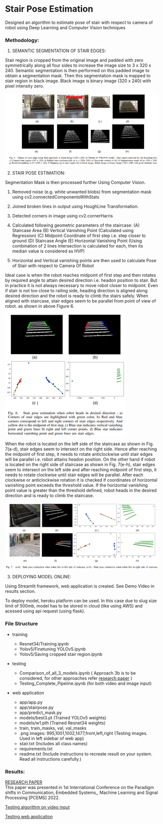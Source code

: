 # Stair Pose Estimation

Designed an algorithm to estimate pose of stair with respect to camera of robot using Deep Learning and Computer Vision techniques

### Methodology:

1) SEMANTIC SEGMENTATION OF STAIR EDGES:

Stair region is cropped from the original image and padded with zero symmetrically along all four sides to increase the image size to 3 x 320 x 240. 
Semantic segmentation is then performed on this padded image to obtain a segmentation mask. Then this segmentation mask is mapped to stair region in black image. Black image is binary image (320 x 240) with pixel intensity zero. 

<img src="Images/rp_fig1.png" /> 

2) STAIR POSE ESTIMATION:

Segmentation Mask is then processed further Using Computer Vision.

1. Removed noise (e.g. white unwanted blobs) from segmentation mask using cv2.connectedComponentsWithStats

2. Joined broken lines in output using HoughLine Transformation.

3. Detected corners in image using cv2.cornerHarris

4. Calculated following geometric parameters of the staircase:
      (A) Staircase Area
      (B) Vertical Vanishing Point (Calculated using Regression)
      (C) Midpoint Coordinate of first step i.e. step closer to ground
      (D) Staircase Angle
      (E) Horizontal Vanishing Point (Using combination of 2 lines intersection is calculated for each, then its median value is considered as HVP)
 
5. Horizontal and Vertical vanishing points are then used to calculate Pose of Stair with respect to Camera Of Robot

Ideal case is when the robot reaches midpoint of first step and then rotates by required angle to attain desired direction i.e. headon position to stair. But in practice it is not always necessary to move robot closer to midpoint. Even if stair is not too close to railing side, heading direction is aligned along
desired direction and the robot is ready to climb the stairs safely. When aligned with staircase, stair edges seem to be parallel from point of view of robot.
as shown in above Figure 6. 

<img src="Images/rp_fig2.png"/> 

When the robot is located on the left side of the staircase as shown in Fig. 7(a-d), stair edges seem to intersect on the right side. Hence after reaching the midpoint of first step, it needs to rotate anticlockwise until stair edges will be parallel i.e. robot attains headon position. On the other hand if robot is located on the right side of staircase as shown in Fig. 7(e-h), stair edges seem to intersect on the left side and after reaching midpoint of first step, it needs to rotate clockwise until stair edges will be parallel. After each clockwise or anticlockwise rotation it is checked if coordinates of horizontal vanishing point exceeds the threshold value. If the horizontal vanishing point value is greater than the threshold defined, robot heads in the desired direction and is ready to climb the staircase.

<img src="Images/rp_fig3.png"/> 

3) DEPLOYING MODEL ONLINE:

Using Streamlit framework, web application is created. See Demo Video in results section.

To deploy model, heroku platform can be used. In this case due to slug size limit of 500mb, model has to be stored in cloud (like using AWS) and acessed using api request (using flask). 

### File Structure

- training 
  
  - Resnet34/Training.ipynb
  - Yolov5/Finetuning YOLOv5.ipynb
  - Yolov5/Saving cropped stair region.ipynb
- testing

  - Comparison_of_all_3_models.ipynb ( Approach 3b is to be considered, for other approaches refer [research paper](https://drive.google.com/file/d/1dkICxPhttYv9eMlcAFcu43WNYdF3IjJi/view?usp=drivesdk) )
  - Testing_Complete_Pipeline.ipynb (for both video and image input)
- web application

  - app/app.py
  - app/stairpose.py
  - app/predict_mask.py
  - models/best3.pt (Trained YOLOv5 weights)
  - models/w1.pth   (Trained Resnet34 weights)
  - train, train_masks, val, val_masks
  - .png images: 995,1001,1002,1477,front,left,right (Testing images. Used in left sidebar of web app)
  - stair.txt (Includes all class names)
  - requirements.txt 
  - readme.txt (Include instructions to recreate result on your system. Read all instructions carefully.)

### Results:

[RESEARCH PAPER](https://drive.google.com/file/d/1dkICxPhttYv9eMlcAFcu43WNYdF3IjJi/view?usp=drivesdk)  
This paper was presented in 1st International Conference on the Paradigm shifts in Communication, Embedded Systems,, Machine Learning and Signal Processing [PCEMS] 2022.

[Testing algorithm on video input](https://drive.google.com/file/d/1Z37BnEsa8wNj3Tnn3V4Codw2Mxx0Hu7v/view?usp=sharing)

[Testing web application](https://drive.google.com/file/d/1dPF2OP07s0LW6-wLI2noRfTZ8BC8ct1r/view?usp=drivesdk)
